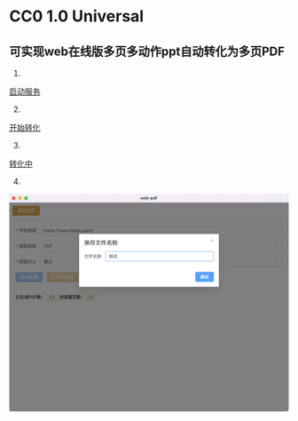 CC0 1.0 Universal
==================

可实现web在线版多页多动作ppt自动转化为多页PDF
---------------------



1. 
[启动服务](./introduce/1.jpg)

2. 
[开始转化](./introduce/2.jpg)

3. 
[转化中](./introduce/3.jpg)

4. 
![保存PDF](./introduce/4.jpg)
